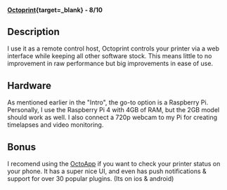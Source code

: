 #### [Octoprint](https://octoprint.org/){target=_blank} - 8/10

## Description
I use it as a remote control host, Octoprint controls your printer via a web interface while keeping all other software stock. This means little to no improvement in raw performance but big improvements in ease of use.
## Hardware
As mentioned earlier in the "Intro", the go-to option is a Raspberry Pi. Personally, I use the Raspberry Pi 4 with 4GB of RAM, but the 2GB model should work as well. I also connect a 720p webcam to my Pi for creating timelapses and video monitoring.
## Bonus
I recomend using the [OctoApp](https://play.google.com/store/apps/details?id=de.crysxd.octoapp&hl=en) if you want to check your printer status on your phone. It has a super nice UI, and even has push notifications & support for over 30 popular plugins. (Its on ios & android)